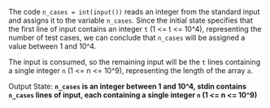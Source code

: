 The code `n_cases = int(input())` reads an integer from the standard input and assigns it to the variable `n_cases`. Since the initial state specifies that the first line of input contains an integer `t` (1 <= t <= 10^4), representing the number of test cases, we can conclude that `n_cases` will be assigned a value between 1 and 10^4.

The input is consumed, so the remaining input will be the `t` lines containing a single integer `n` (1 <= n <= 10^9), representing the length of the array `a`.

Output State: **`n_cases` is an integer between 1 and 10^4, stdin contains `n_cases` lines of input, each containing a single integer `n` (1 <= n <= 10^9)**